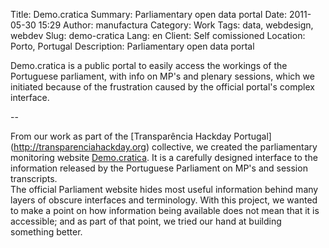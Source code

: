 Title: Demo.cratica
Summary: Parliamentary open data portal
Date: 2011-05-30 15:29
Author: manufactura
Category: Work
Tags: data, webdesign, webdev
Slug: demo-cratica
Lang: en
Client: Self comissioned
Location: Porto, Portugal
Description: Parliamentary open data portal

Demo.cratica is a public portal to easily access the workings of the Portuguese
parliament, with info on MP's and plenary sessions, which we initiated because
of the frustration caused by the official portal's complex interface.

--

From our work as part of the [Transparência Hackday Portugal]
(http://transparenciahackday.org) collective, we created the 
parliamentary monitoring website
[Demo.cratica](http://demo.cratica.org).
It is a carefully designed interface to the information
released by the Portuguese Parliament on MP's and session transcripts.  
The official Parliament website hides most useful information behind
many layers of obscure interfaces and terminology. With this project, we
wanted to make a point on how information being available does not mean
that it is accessible; and as part of that point, we tried our hand at
building something better.
